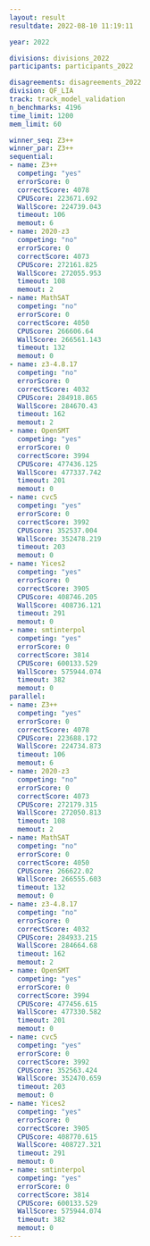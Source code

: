 ```yaml
---
layout: result
resultdate: 2022-08-10 11:19:11

year: 2022

divisions: divisions_2022
participants: participants_2022

disagreements: disagreements_2022
division: QF_LIA
track: track_model_validation
n_benchmarks: 4196
time_limit: 1200
mem_limit: 60

winner_seq: Z3++
winner_par: Z3++
sequential:
- name: Z3++
  competing: "yes"
  errorScore: 0
  correctScore: 4078
  CPUScore: 223671.692
  WallScore: 224739.043
  timeout: 106
  memout: 6
- name: 2020-z3
  competing: "no"
  errorScore: 0
  correctScore: 4073
  CPUScore: 272161.825
  WallScore: 272055.953
  timeout: 108
  memout: 2
- name: MathSAT
  competing: "no"
  errorScore: 0
  correctScore: 4050
  CPUScore: 266606.64
  WallScore: 266561.143
  timeout: 132
  memout: 0
- name: z3-4.8.17
  competing: "no"
  errorScore: 0
  correctScore: 4032
  CPUScore: 284918.865
  WallScore: 284670.43
  timeout: 162
  memout: 2
- name: OpenSMT
  competing: "yes"
  errorScore: 0
  correctScore: 3994
  CPUScore: 477436.125
  WallScore: 477337.742
  timeout: 201
  memout: 0
- name: cvc5
  competing: "yes"
  errorScore: 0
  correctScore: 3992
  CPUScore: 352537.004
  WallScore: 352478.219
  timeout: 203
  memout: 0
- name: Yices2
  competing: "yes"
  errorScore: 0
  correctScore: 3905
  CPUScore: 408746.205
  WallScore: 408736.121
  timeout: 291
  memout: 0
- name: smtinterpol
  competing: "yes"
  errorScore: 0
  correctScore: 3814
  CPUScore: 600133.529
  WallScore: 575944.074
  timeout: 382
  memout: 0
parallel:
- name: Z3++
  competing: "yes"
  errorScore: 0
  correctScore: 4078
  CPUScore: 223688.172
  WallScore: 224734.873
  timeout: 106
  memout: 6
- name: 2020-z3
  competing: "no"
  errorScore: 0
  correctScore: 4073
  CPUScore: 272179.315
  WallScore: 272050.813
  timeout: 108
  memout: 2
- name: MathSAT
  competing: "no"
  errorScore: 0
  correctScore: 4050
  CPUScore: 266622.02
  WallScore: 266555.603
  timeout: 132
  memout: 0
- name: z3-4.8.17
  competing: "no"
  errorScore: 0
  correctScore: 4032
  CPUScore: 284933.215
  WallScore: 284664.68
  timeout: 162
  memout: 2
- name: OpenSMT
  competing: "yes"
  errorScore: 0
  correctScore: 3994
  CPUScore: 477456.615
  WallScore: 477330.582
  timeout: 201
  memout: 0
- name: cvc5
  competing: "yes"
  errorScore: 0
  correctScore: 3992
  CPUScore: 352563.424
  WallScore: 352470.659
  timeout: 203
  memout: 0
- name: Yices2
  competing: "yes"
  errorScore: 0
  correctScore: 3905
  CPUScore: 408770.615
  WallScore: 408727.321
  timeout: 291
  memout: 0
- name: smtinterpol
  competing: "yes"
  errorScore: 0
  correctScore: 3814
  CPUScore: 600133.529
  WallScore: 575944.074
  timeout: 382
  memout: 0
---
```

